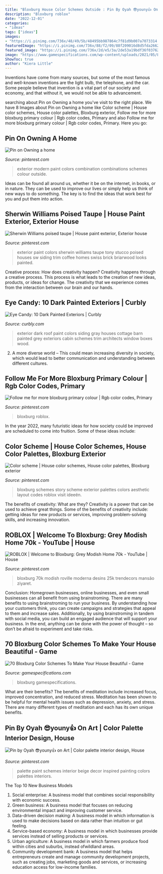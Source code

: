 ```yaml
---
title: "Bloxburg House Color Schemes Outside : Pin By Oyah 😎youny👍 On Art"
description: "Bloxburg roblox"
date: "2022-12-01"
categories:
- "ideas"
tags: ["ideas"]
images:
- "https://i.pinimg.com/736x/48/49/5b/48495bb987864c7f81d9b007a7073314.jpg"
featuredImage: "https://i.pinimg.com/736x/88/f2/09/88f209016d8d5fda2662d152a8c9cb67.jpg"
featured_image: "https://i.pinimg.com/736x/2d/e5/3a/2de53a19bdf36f037628a2174a336fb8.jpg"
image: "https://www.gamespecifications.com/wp-content/uploads/2021/05/Linen-Bloxburg-Color-Scheme-1536x864.jpg"
ShowToc: true
author: "Kiera Little"
---
```



Inventions have come from many sources, but some of the most famous and well-known inventions are the light bulb, the telephone, and the car. Some people believe that invention is a vital part of our society and economy, and that without it, we would not be able to advancement.

	

		
searching about Pin on Owning a home you've visit to the right place. We have 8 Images about Pin on Owning a home like Color scheme | House color schemes, House color palettes, Bloxburg exterior, Follow me for more bloxburg primary colour | Rgb color codes, Primary and also Follow me for more bloxburg primary colour | Rgb color codes, Primary. Here you go:
		
    
## Pin On Owning A Home

<img loading=lazy src="https://i.pinimg.com/736x/bb/7e/31/bb7e311af52b2f20b785c2b9ac7920de.jpg" onerror="this.onerror=null;this.src='https://tse4.mm.bing.net/th?id=OIP.h6V6ZkfvUCfYsRAsqF9FYQHaLG&amp;pid=15.1';" alt="Pin on Owning a home">

_Source: pinterest.com_

>exterior modern paint colors combination combinations schemes colour outside. 

	

Ideas can be found all around us, whether it be on the internet, in books, or in nature. They can be used to improve our lives or simply help us think of new ways to do something. The key is to find the ideas that work best for you and put them into action.

    
## Sherwin Williams Poised Taupe | House Paint Exterior, Exterior House

<img loading=lazy src="https://i.pinimg.com/736x/33/92/4d/33924d10d8ce2450cf3edece050564f5--exterior-colors-exterior-paint.jpg" onerror="this.onerror=null;this.src='https://tse1.mm.bing.net/th?id=OIP.CiZ1H6XlQX7jeDceuk7TYQHaJ4&amp;pid=15.1';" alt="Sherwin Williams poised taupe | House paint exterior, Exterior house">

_Source: pinterest.com_

>exterior paint colors sherwin williams taupe tony stucco poised houses sw siding trim coffee homes swiss brick briarwood looks painted. 

	

Creative process: How does creativity happen?
Creativity happens through a creative process. This process is what leads to the creation of new ideas, products, or ideas for change. The creativity that we experience comes from the interaction between our brain and our hands.

    
## Eye Candy: 10 Dark Painted Exteriors | Curbly

<img loading=lazy src="https://s-media-cache-ak0.pinimg.com/564x/42/af/d6/42afd6ae8f09e3ba11209e3ceb099ab0.jpg" onerror="this.onerror=null;this.src='https://tse1.mm.bing.net/th?id=OIP.LoEsaE_PARboiZIaAc8aeQHaJr&amp;pid=15.1';" alt="Eye Candy: 10 Dark Painted Exteriors | Curbly">

_Source: curbly.com_

>exterior dark roof paint colors siding gray houses cottage barn painted grey exteriors cabin schemes trim architects window boxes wood. 

	

2. A more diverse world – This could mean increasing diversity in society, which would lead to better communication and understanding between different cultures.

    
## Follow Me For More Bloxburg Primary Colour | Rgb Color Codes, Primary

<img loading=lazy src="https://i.pinimg.com/736x/88/f2/09/88f209016d8d5fda2662d152a8c9cb67.jpg" onerror="this.onerror=null;this.src='https://tse2.mm.bing.net/th?id=OIP.TF8VHxCS4LTrhNVrQtd56AHaHY&amp;pid=15.1';" alt="Follow me for more bloxburg primary colour | Rgb color codes, Primary">

_Source: pinterest.com_

>bloxburg roblox. 

	

In the year 2022, many futuristic ideas for how society could be improved are scheduled to come into fruition. Some of these ideas include: 

    
## Color Scheme | House Color Schemes, House Color Palettes, Bloxburg Exterior

<img loading=lazy src="https://i.pinimg.com/736x/2d/e5/3a/2de53a19bdf36f037628a2174a336fb8.jpg" onerror="this.onerror=null;this.src='https://tse3.mm.bing.net/th?id=OIP.GHBrTrcMXtjUX8rFJpDR2gHaEJ&amp;pid=15.1';" alt="Color scheme | House color schemes, House color palettes, Bloxburg exterior">

_Source: pinterest.com_

>bloxburg schemes story scheme exterior palettes colors aesthetic layout codes roblox visit ideeën. 

	

The benefits of creativity: What are they?
Creativity is a power that can be used to achieve great things. Some of the benefits of creativity include: getting ideas for new products or services, improving problem-solving skills, and increasing innovation.

    
## ROBLOX | Welcome To Bloxburg: Grey Modish Home 70k - YouTube | House

<img loading=lazy src="https://i.pinimg.com/736x/48/49/5b/48495bb987864c7f81d9b007a7073314.jpg" onerror="this.onerror=null;this.src='https://tse3.mm.bing.net/th?id=OIP.kw6dARMP3ZJ8ZAcYoaAPcwHaEK&amp;pid=15.1';" alt="ROBLOX | Welcome to Bloxburg: Grey Modish Home 70k - YouTube | House">

_Source: pinterest.com_

>bloxburg 70k modish roville moderna desins 25k trendecors mansão ziyaret. 

	

Conclusion: Homegrown businesses, online businesses, and even small businesses can all benefit from using brainstroming.
There are many benefits to using brainstroming to run your business. By understanding how your customers think, you can create campaigns and strategies that appeal to them and increase sales. Additionally, by using brainstroming in tandem with social media, you can build an engaged audience that will support your business. In the end, anything can be done with the power of thought – so don’t be afraid to experiment and take risks.

    
## 70 Bloxburg Color Schemes To Make Your House Beautiful - Game

<img loading=lazy src="https://www.gamespecifications.com/wp-content/uploads/2021/05/Linen-Bloxburg-Color-Scheme-1536x864.jpg" onerror="this.onerror=null;this.src='https://tse4.mm.bing.net/th?id=OIP.MhLFxHHFLqRNpsu7xgCO6AHaEK&amp;pid=15.1';" alt="70 Bloxburg Color Schemes To Make Your House Beautiful - Game">

_Source: gamespecifications.com_

>bloxburg gamespecifications. 

	

What are their benefits?
The benefits of meditation include increased focus, improved concentration, and reduced stress. Meditation has been shown to be helpful for mental health issues such as depression, anxiety, and stress. There are many different types of meditation and each has its own unique benefits.

    
## Pin By Oyah 😎youny👍 On Art | Color Palette Interior Design, House

<img loading=lazy src="https://i.pinimg.com/originals/bb/e3/c1/bbe3c1d34ad189666ff9e044b4bee800.jpg" onerror="this.onerror=null;this.src='https://tse1.mm.bing.net/th?id=OIP.Sdxa5rwclbmlmv4GDFR5eQHaLH&amp;pid=15.1';" alt="Pin by Oyah 😎youny👍 on Art | Color palette interior design, House">

_Source: pinterest.com_

>palette paint schemes interior beige decor inspired painting colors palettes interiors. 

	

The Top 10 New Business Models
1. Social enterprise: A business model that combines social responsibility with economic success.
2. Green business: A business model that focuses on reducing environmental impact and improving customer service.
3. Data-driven decision making: A business model in which information is used to make decisions based on data rather than intuition or gut feeling.
4. Service-based economy: A business model in which businesses provide services instead of selling products or services. 
5. Urban agriculture: A business model in which farmers produce food within cities and suburbs, instead ofwildland areas. 
6. Community development bank: A business model that helps entrepreneurs create and manage community development projects, such as creating jobs, marketing goods and services, or increasing education access for low-income families.

